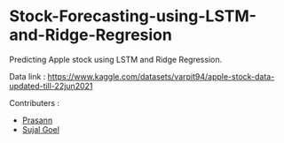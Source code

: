 # Stock-Forecasting-using-LSTM-and-Ridge-Regresion
Predicting Apple stock using LSTM and Ridge Regression.

Data link : https://www.kaggle.com/datasets/varpit94/apple-stock-data-updated-till-22jun2021 

Contributers :
- [Prasann](https://github.com/Prasann2004)
- [Sujal Goel](https://github.com/Sujal471)
